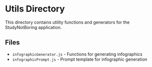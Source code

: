 # Utils Directory

This directory contains utility functions and generators for the StudyNotBoring application.

## Files

- `infographicGenerator.js` - Functions for generating infographics
- `infographicPrompt.js` - Prompt template for infographic generation